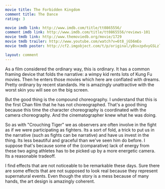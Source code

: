 ```yaml
---
movie title: The Forbidden Kingdom
comment title: The Dance
rating: 3

movie imdb link: http://www.imdb.com/title/tt0865556/
comment imdb link: http://www.imdb.com/title/tt0865556/reviews-101
movie tmdb link: http://www.themoviedb.org/movie/1729
movie tmdb trailer: http://www.youtube.com/watch?v=6t8_jG56mEo
movie tmdb poster: http://cf2.imgobject.com/t/p/original/yBsvzpdvyGSLzl6pQTgb290SjgH.jpg

layout: comment
---
```


As a film considered the ordinary way, this is ordinary. It has a common framing device that folds the narrative: a wimpy kid rents lots of Kung Fu movies. Then he enters those movies which here are conflated with dreams. Pretty ordinary by recent standards. He is amazingly unattractive with the worst skin you will see on the big screen.

But the good thing is the compound choreography. I understand that this is the first Chan film that he has not choreographed. That's a good thing because this time the character choreography is coordinated with the camera choreography. And the cinematographer knew what he was doing.

So as with "Crouching Tiger" we as observers are often involve in the fight as if we were participating as fighters. Its a sort of fold, a trick to put us in the narrative (such as fights can be narrative) and have us invest in the thing. Its less beautiful and graceful than we've seen him do before. I suppose that's because some of the (comparative) lack of energy from these two aging athletes has to be picked up by a more energetic camera. Its a reasonable tradeoff.

I find effects that are not noticeable to be remarkable these days. Sure there are some effects that are not supposed to look real because they represent supernatural events. Even though the story is a mess because of many hands, the art design is amazingly coherent.